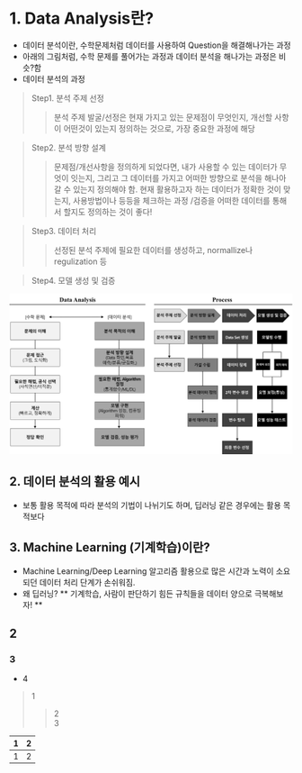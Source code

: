 # 1. Data Analysis란?
* 데이터 분석이란, 수학문제처럼 데이터를 사용하여 Question을 해결해나가는 과정
* 아래의 그림처럼, 수학 문제를 풀어가는 과정과 데이터 분석을 해나가는 과정은 비슷?함
* 데이터 분석의 과정
> Step1. 분석 주제 선정
>> 분석 주제 발굴/선정은 현재 가지고 있는 문제점이 무엇인지, 개선할 사항이 어떤것이 있는지 정의하는 것으로, 가장 중요한 과정에 해당

> Step2. 분석 방향 설계
>> 문제점/개선사항을 정의하게 되었다면, 내가 사용할 수 있는 데이터가 무엇이 잇는지, 그리고 그 데이터를 가지고 어떠한 방향으로 분석을 해나아갈 수 있는지 정의해야 함.
현재 활용하고자 하는 데이터가 정확한 것이 맞는지, 사용방법이나 등등을 체크하는 과정 /검증을 어떠한 데이터를 통해서 할지도 정의하는 것이 좋다! 

> Step3. 데이터 처리
>> 선정된 분석 주제에 필요한 데이터를 생성하고, normallize나 regulization 등 

> Step4. 모델 생성 및 검증


![image](https://github.com/dt-tcl/Docs/blob/master/Sohee/images/1_data_analysis.png)

## 2. 데이터 분석의 활용 예시
* 보통 활용 목적에 따라 분석의 기법이 나뉘기도 하며, 딥러닝 같은 경우에는 활용 목적보다 

## 3. Machine Learning (기계학습)이란?
* Machine Learning/Deep Learning 알고리즘 활용으로 많은 시간과 노력이 소요되던 데이터 처리 단계가 손쉬워짐.
* 왜 딥러닝? 
** 기계학습, 사람이 판단하기 힘든 규칙들을 데이터 양으로 극복해보자! **



## 2

### 3

* 4

> 1
>> 2\
>> 3


1|2
---|---
1|2


